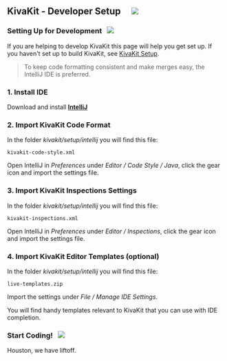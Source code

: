 ## KivaKit - Developer Setup &nbsp; &nbsp;  ![](https://www.kivakit.org/images/coffee-40.png)

### Setting Up for Development &nbsp; ![](https://www.kivakit.org/images/box-40.png)

If you are helping to develop KivaKit this page will help you get set up.
If you haven't set up to build KivaKit, see [KivaKit Setup](../../overview/setup.md).

> To keep code formatting consistent and make merges easy, the IntelliJ IDE is preferred.

### 1. Install IDE

Download and install [**IntelliJ**](https://www.jetbrains.com/idea/download/)

### 2. Import KivaKit Code Format

In the folder *kivakit/setup/intellij* you will find this file:

    kivakit-code-style.xml

Open IntelliJ in *Preferences* under *Editor / Code Style / Java*, click the gear icon and
import the settings file.

### 3. Import KivaKit Inspections Settings

In the folder *kivakit/setup/intellij* you will find this file:

    kivakit-inspections.xml

Open IntelliJ in *Preferences* under *Editor / Inspections*, click the gear icon and
import the settings file.

### 4. Import KivaKit Editor Templates (optional)

In the folder *kivakit/setup/intellij* you will find this file:

    live-templates.zip

Import the settings under *File / Manage IDE Settings*.

You will find handy templates relevant to KivaKit that you can use with IDE completion.

### Start Coding!  &nbsp;  ![](https://www.kivakit.org/images/rocket-40.png)

Houston, we have liftoff.
